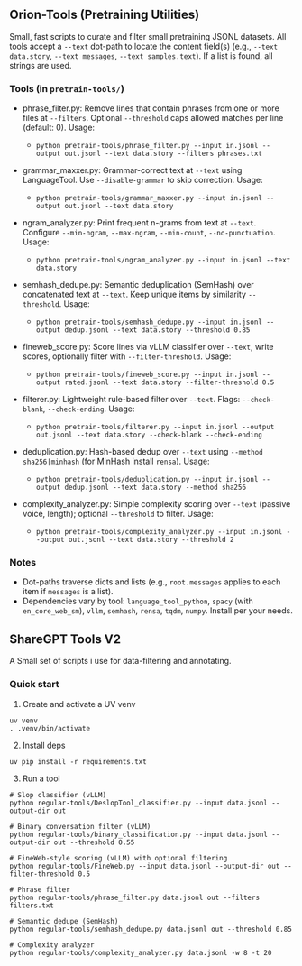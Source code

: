 ## Orion-Tools (Pretraining Utilities)

Small, fast scripts to curate and filter small pretraining JSONL datasets. All tools accept a `--text` dot-path to locate the content field(s) (e.g., `--text data.story`, `--text messages`, `--text samples.text`). If a list is found, all strings are used.

### Tools (in `pretrain-tools/`)

- phrase_filter.py: Remove lines that contain phrases from one or more files at `--filters`. Optional `--threshold` caps allowed matches per line (default: 0). Usage:
  - `python pretrain-tools/phrase_filter.py --input in.jsonl --output out.jsonl --text data.story --filters phrases.txt`

- grammar_maxxer.py: Grammar-correct text at `--text` using LanguageTool. Use `--disable-grammar` to skip correction. Usage:
  - `python pretrain-tools/grammar_maxxer.py --input in.jsonl --output out.jsonl --text data.story`

- ngram_analyzer.py: Print frequent n-grams from text at `--text`. Configure `--min-ngram`, `--max-ngram`, `--min-count`, `--no-punctuation`. Usage:
  - `python pretrain-tools/ngram_analyzer.py --input in.jsonl --text data.story`

- semhash_dedupe.py: Semantic deduplication (SemHash) over concatenated text at `--text`. Keep unique items by similarity `--threshold`. Usage:
  - `python pretrain-tools/semhash_dedupe.py --input in.jsonl --output dedup.jsonl --text data.story --threshold 0.85`

- fineweb_score.py: Score lines via vLLM classifier over `--text`, write scores, optionally filter with `--filter-threshold`. Usage:
  - `python pretrain-tools/fineweb_score.py --input in.jsonl --output rated.jsonl --text data.story --filter-threshold 0.5`

- filterer.py: Lightweight rule-based filter over `--text`. Flags: `--check-blank`, `--check-ending`. Usage:
  - `python pretrain-tools/filterer.py --input in.jsonl --output out.jsonl --text data.story --check-blank --check-ending`

- deduplication.py: Hash-based dedup over `--text` using `--method sha256|minhash` (for MinHash install `rensa`). Usage:
  - `python pretrain-tools/deduplication.py --input in.jsonl --output dedup.jsonl --text data.story --method sha256`

- complexity_analyzer.py: Simple complexity scoring over `--text` (passive voice, length); optional `--threshold` to filter. Usage:
  - `python pretrain-tools/complexity_analyzer.py --input in.jsonl --output out.jsonl --text data.story --threshold 2`

### Notes

- Dot-paths traverse dicts and lists (e.g., `root.messages` applies to each item if `messages` is a list).
- Dependencies vary by tool: `language_tool_python`, `spacy` (with `en_core_web_sm`), `vllm`, `semhash`, `rensa`, `tqdm`, `numpy`. Install per your needs.
## ShareGPT Tools V2

A Small set of scripts i use for data-filtering and annotating. 

### Quick start

1) Create and activate a UV venv
```
uv venv
. .venv/bin/activate
```

2) Install deps
```
uv pip install -r requirements.txt
```

3) Run a tool 
```
# Slop classifier (vLLM)
python regular-tools/DeslopTool_classifier.py --input data.jsonl --output-dir out

# Binary conversation filter (vLLM)
python regular-tools/binary_classification.py --input data.jsonl --output-dir out --threshold 0.55

# FineWeb-style scoring (vLLM) with optional filtering
python regular-tools/FineWeb.py --input data.jsonl --output-dir out --filter-threshold 0.5

# Phrase filter
python regular-tools/phrase_filter.py data.jsonl out --filters filters.txt

# Semantic dedupe (SemHash)
python regular-tools/semhash_dedupe.py data.jsonl out --threshold 0.85

# Complexity analyzer
python regular-tools/complexity_analyzer.py data.jsonl -w 8 -t 20
```


